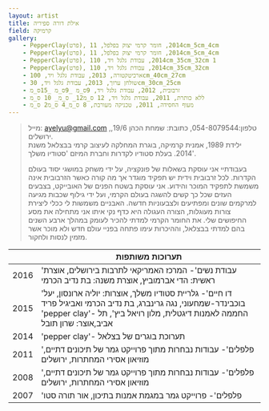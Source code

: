```yaml
---
layout: artist
title: אילת דורה ספיריה
field: קרמיקה
gallery:
    - PepperClay(פרט), 2014, חומר קרמי יצוק בפלפל, 11cm_5cm_4cm
    - PepperClay(פרט), 2014, חומר קרמי יצוק בפלפל, 11cm_5cm_4cm
    - PepperClay(פרט), 2014, עבודת גלגל ויד, 110cm_35cm_32cm 1
    - PepperClay(פרט), 2014, עבודת גלגל ויד, 110cm_35cm_32cm
    - ארכיטקטורה, 2013, עבודת גלגל ויד, 100cm_40cm_27cm
    - שולחן ערוך, 2013, עבודת גלגל ויד, 30cm_30cm_25cm
    - זרבובית, 2012, עבודת גלגל ויד, 9ס_מ _9ס_מ _15ס_מ
    - ללא כותרת, 2011, עבודת גלגל ויד, 12 ס_מ12_ ס_מ_ 10 ס_מ
    - מעוף החסידה, 2011, טכניקה מעורבת, 8 ס_מ_4 ס_מ2 ס_מ
---
```


> מייל: <ayelyu@gmail.com> ,טלפון:054-8079544, כתובת: שמחת הכהן 19/6, ירושלים.<br>
> ילידת 1989, אמנית קרמיקה, בוגרת המחלקה לעיצוב קרמי בבצלאל משנת 2014. בעלת סטודיו לקדרות וחברת המיזם 'סטודיו משלך'.
>
> בעבודתיי אני עוסקת בשאלות של פונקציה, על ידי משחק במושגי יסוד בעולם הקדרות.
> לכל זרבובית וידית יש תפקיד מוגדר אך מה קורה כאשר הזרבובית אינה משמשת לתפקיד המוכר והידוע.
> אני עוסקת בשטח הפנים של האובייקט, בצבעים העזים שכל כך קשים להשגה בעולם הקרמי, ועל ידי גילוף שכבות מגיעה למרקמים שונים ומפתיעים ולצבעוניות חדשה.
> האבניים משמשות לי ככלי ליצירת צורות מעוגלות, הצורה העגולה היא כדף נקי איתו אני מתחילה את מסע החיפושים שלי.
> את החומר הקרמי למדתי להכיר לעומק במהלך ארבע השנים בהם למדתי בבצלאל, וההיכרות עימו פתחה בפניי עולם חדש ולא מוכר אשר מזמין לנסות ולחקור.

|      | תערוכות משותפות                                                                                                                                                                                                 |
| ---- | ----------------------------------------------------------------------------------------------------------------------------------------------------------------------------------------------------- |
| 2016 | 'עבודת נשים'- המרכז האמריקאי לתרבות בירושלים, אוצרת ראשית: הדי אברמוביץ, אוצרת משנה: בת נדיב הכרמי                                                                                                    |
| 2015 | 'דו חיים'-  גלריית סטודיו משלך, אוצרות: יוליה ארונסון, יעל בוכבינדר-שמחעוני, נגה גרינברג, בת נדיב הכרמי ואביגיל פריד<br>'pepper clay'- החממה לאמנות דיגטלית, מלון רויאל ביץ', תל אביב,אוצר: שרון תובל |
| 2014 | 'pepper clay'-  תערוכת בוגרים של בצלאל                                                                                                                                                                |
| 2011 | 'פלפלים'- עבודות נבחרות מתוך פרוייקט גמר של תיכונים דתיים, מוזיאון אסירי המחתרות, ירושלים                                                                                                             |
| 2008 | 'פלפלים'- עבודות נבחרות מתוך פרוייקט גמר של תיכונים דתיים, מוזיאון אסירי המחתרות, ירושלים                                                                                                             |
| 2007 | 'פלפלים'- פרוייקט גמר במגמת אמנות בתיכון, אור תורה סטו                                                                                                                                                |
